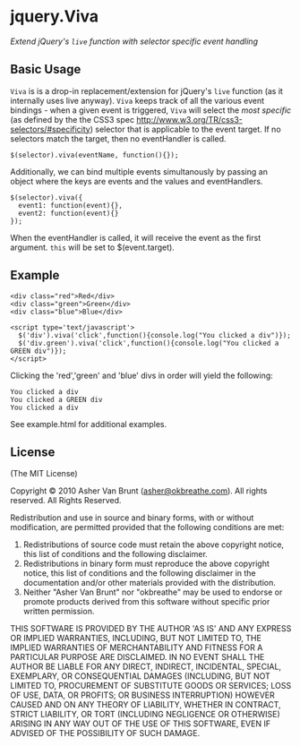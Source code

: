 # jquery.Viva

*Extend jQuery's `live` function with selector specific event handling*

## Basic Usage

`Viva` is is a drop-in replacement/extension for jQuery's `live` function 
(as it internally uses live anyway). `Viva` keeps track of all the various 
event bindings - when a given event is triggered, `Viva` will select the 
*most specific* (as defined by the the CSS3 spec 
http://www.w3.org/TR/css3-selectors/#specificity) selector that is 
applicable to the event target.  If no selectors match the target, then 
no eventHandler is called.

    $(selector).viva(eventName, function(){});

Additionally, we can bind multiple events simultanously by passing an object
where the keys are events and the values and eventHandlers.

    $(selector).viva({
      event1: function(event){},
      event2: function(event){}                 
    });

When the eventHandler is called, it will receive the event as the first
argument. `this` will be set to $(event.target).

## Example

    <div class="red">Red</div>
    <div class="green">Green</div>
    <div class="blue">Blue</div>

    <script type='text/javascript'>
      $('div').viva('click',function(){console.log("You clicked a div")});
      $('div.green').viva('click',function(){console.log("You clicked a GREEN div")});
    </script>

Clicking the 'red','green' and 'blue' divs in order will yield the following:

    You clicked a div
    You clicked a GREEN div
    You clicked a div

See example.html for additional examples.

## License

(The MIT License)

Copyright &copy; 2010 Asher Van Brunt (asher@okbreathe.com). All rights reserved.
All Rights Reserved.

Redistribution and use in source and binary forms, with or without modification, are permitted provided that the following conditions are met:

1. Redistributions of source code must retain the above copyright notice, this list of conditions and the following disclaimer.
2. Redistributions in binary form must reproduce the above copyright notice, this list of conditions and the following disclaimer in the documentation and/or other materials provided with the distribution.
3. Neither "Asher Van Brunt" nor "okbreathe" may be used to endorse or promote products derived from this software without specific prior written permission.

THIS SOFTWARE IS PROVIDED BY THE AUTHOR 'AS IS' AND ANY EXPRESS OR IMPLIED WARRANTIES, INCLUDING, BUT NOT LIMITED TO, THE IMPLIED WARRANTIES OF MERCHANTABILITY AND FITNESS FOR A PARTICULAR PURPOSE ARE DISCLAIMED. IN NO EVENT SHALL THE AUTHOR BE LIABLE FOR ANY DIRECT, INDIRECT, INCIDENTAL, SPECIAL, EXEMPLARY, OR CONSEQUENTIAL DAMAGES (INCLUDING, BUT NOT LIMITED TO, PROCUREMENT OF SUBSTITUTE GOODS OR SERVICES; LOSS OF USE, DATA, OR PROFITS; OR BUSINESS INTERRUPTION) HOWEVER CAUSED AND ON ANY THEORY OF LIABILITY, WHETHER IN CONTRACT, STRICT LIABILITY, OR TORT (INCLUDING NEGLIGENCE OR OTHERWISE) ARISING IN ANY WAY OUT OF THE USE OF THIS SOFTWARE, EVEN IF ADVISED OF THE POSSIBILITY OF SUCH DAMAGE.
